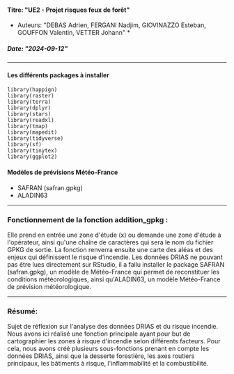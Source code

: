 #### Titre: "UE2 - Projet risques feux de forêt"
* Auteurs: "DEBAS Adrien, FERGANI Nadjim, GIOVINAZZO Esteban, GOUFFON Valentin, VETTER Johann" *
##### Date: "2024-09-12"
 ***    
#### Les différents packages à installer 
 ```{r load_packages, include=FALSE}
library(happign)
library(raster)
library(terra)
library(dplyr)
library(stars)
library(readxl)
library(tmap)
library(mapedit)
library(tidyverse)
library(sf)
library(tinytex)
library(ggplot2)
```
#### Modèles de prévisions Météo-France
- SAFRAN (safran.gpkg)
- ALADIN63

***

### Fonctionnement de la fonction addition_gpkg : 
Elle prend en entrée une zone d'étude (x) ou demande une zone d'étude à l'opérateur, ainsi qu'une chaîne de caractères qui sera le nom du fichier GPKG de sortie. La fonction renverra ensuite une carte des aléas et des enjeux qui définissent le risque d'incendie. Les données DRIAS ne pouvant pas être lues directement sur RStudio, il a fallu installer le package SAFRAN (safran.gpkg), un modèle de Météo-France qui permet de reconstituer les conditions météorologiques, ainsi qu'ALADIN63, un modèle Météo-France de prévision météorologique.

***

### Résumé:
Sujet de réflexion sur l'analyse des données DRIAS et du risque incendie. Nous avons ici réalisé une fonction principale ayant pour but de cartographier les zones à risque d'incendie selon différents facteurs. Pour cela, nous avons créé plusieurs sous-fonctions prenant en compte les données DRIAS, ainsi que la desserte forestière, les axes routiers principaux, les bâtiments à risque, l'inflammabilité et la combustibilité.

